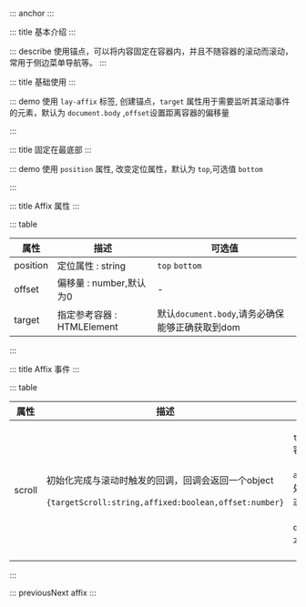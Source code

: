 ::: anchor
:::

::: title 基本介绍
:::

::: describe 使用锚点，可以将内容固定在容器内，并且不随容器的滚动而滚动，常用于侧边菜单导航等。
:::

::: title 基础使用
:::

::: demo 使用 `lay-affix` 标签, 创建锚点，`target` 属性用于需要监听其滚动事件的元素，默认为 `document.body` ,`offset`设置距离容器的偏移量
<template>
  <div style="width:100%;height:200px">
    <lay-affix :target="target" v-if="target">
      <lay-button type="normal">固定在最顶部</lay-button>
    </lay-affix>
    <lay-affix :target="target" :offset="38" v-if="target" style="margin-left:150px;">
      <lay-button type="normal">固定在距离顶部38px</lay-button>
    </lay-affix>
    <lay-affix :target="target" :offset="76" v-if="target" style="margin-left:350px">
      <lay-button type="normal">固定在距离顶部76px</lay-button>
    </lay-affix>
    <lay-affix :target="target" :offset="114" v-if="target" style="margin-left:550px">
      <lay-button type="normal">固定在距离顶部114px</lay-button>
    </lay-affix>
    <lay-affix :target="target" :offset="152" v-if="target" style="margin-left:750px">
      <lay-button type="normal">固定在距离顶部152px</lay-button>
    </lay-affix>
  </div>
</template>

<script setup>
  import { nextTick,ref } from 'vue'
  const target=ref()
  nextTick(()=>{
    target.value=document.querySelector(".layui-body");
  })
  const color=ref(0)
  const scroll=(e)=>{
    color.value=e.offset*2
  }
</script>
:::

::: title 固定在最底部
:::

::: demo 使用 `position` 属性, 改变定位属性，默认为 `top`,可选值 `bottom`
<template>
  <div style="width:100%;height:100px">
    <lay-affix :target="target" :offset="0" position="bottom" v-if="target">
      <lay-button type="normal">固定在最底部</lay-button>
    </lay-affix>
  </div>
</template>

<script setup>
  import { nextTick,ref } from 'vue'
  const target=ref()
  nextTick(()=>{
    target.value=document.querySelector(".layui-body");
  })
</script>
:::

::: title Affix 属性
:::

::: table

| 属性      | 描述                     | 可选值                                     |
| ------   | ---------------------    | ---------------------------------------   |
| position | 定位属性 : string         | `top` `bottom`                            |
| offset   | 偏移量 : number,默认为0    | -                                         |
| target   | 指定参考容器 : HTMLElement | 默认`document.body`,请务必确保能够正确获取到dom|

:::

::: title Affix 事件
:::

::: table

| 属性      | 描述                    | 回调参数                                     |
| ------   | ---------------------   | ---------------------------------------   |
| scroll   | 初始化完成与滚动时触发的回调，回调会返回一个object<br><br>`{targetScroll:string,affixed:boolean,offset:number}` |<br/>`targetScroll` 容器滚动距离<br/><br/>`affixed` 是否处于fixed状态<br/><br/>`offset` 与原本位置的距离 <br>&nbsp; |

:::

::: previousNext affix
:::
